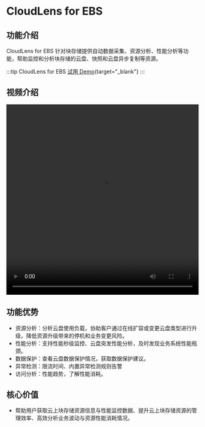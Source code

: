 # CloudLens for EBS

## 功能介绍
CloudLens for EBS 针对块存储提供自动数据采集、资源分析、性能分析等功能，帮助监控和分析块存储的云盘、快照和云盘异步复制等资源。

:::tip CloudLens for EBS
[试用 Demo](/playground/demo.html?dest=/lognext/app/ebs_lens%3Fresource=/overview/project/aliyun-product-data-1819385687343877-cn-hangzhou/logstore/ebs_disk_metric/dashboardtemplate/ebs-overview){target="_blank"}
:::

## 视频介绍
<video src="https://static-aliyun-doc.oss-cn-hangzhou.aliyuncs.com/file-manage-files/zh-CN/20230806/zhhh/CloudLens for EBS.mp4" controls="controls" width="100%" height="500" autoplay="autoplay">
您的浏览器不支持 video 标签。
</video>

## 功能优势
- 资源分析：分析云盘使用负载，协助客户通过在线扩容或变更云盘类型进行升级，降低资源升级带来的停机和业务变更风险。
- 性能分析：支持性能秒级监控、云盘突发性能分析，及时发现业务系统性能瓶颈。
- 数据保护：查看云盘数据保护情况，获取数据保护建议。
- 异常检测：限流时间、内置异常检测规则告警
- 访问分析：性能趋势，了解性能消耗。

## 核心价值
- 帮助用户获取云上块存储资源信息与性能监控数据、提升云上块存储资源的管理效率、高效分析业务波动与资源性能消耗情况。
